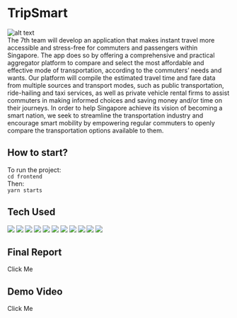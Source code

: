 # TripSmart
![alt text](./tripsmart.gif)   
The 7th team will develop an application that makes instant travel more accessible and stress-free for commuters and passengers within Singapore. The app does so by offering a comprehensive and practical aggregator platform to compare and select the most affordable and effective mode of transportation, according to the commuters’ needs and wants. Our platform will compile the estimated travel time and fare data from multiple sources and transport modes, such as public transportation, ride-hailing and taxi services, as well as private vehicle rental firms to assist commuters in making informed choices and saving money and/or time on their journeys. In order to help Singapore achieve its vision of becoming a smart nation, we seek to streamline the transportation industry and encourage smart mobility by empowering regular commuters to openly compare the transportation options available to them.   

## How to start?
To run the project:   
``` cd frontend ```   
Then:   
``` yarn starts ```
   
## Tech Used  
  <p>
    <img src="https://img.shields.io/badge/Expo-8b0000?style=for-the-badge&logo=expo" />
    <img src="https://img.shields.io/badge/yarn-096AB0?style=for-the-badge&logo=yarn" />
    <img src="https://img.shields.io/badge/typescript-8b7700?style=for-the-badge&logo=typescript" />
    <img src="https://img.shields.io/badge/python-096AB?style=for-the-badge&logo=python" />
    <img src="https://img.shields.io/badge/selenium-8b0080?style=for-the-badge&logo=selenium" />
    <img src="https://img.shields.io/badge/flask-7C96AB?style=for-the-badge&logo=flask" /> 
    <img src="https://img.shields.io/badge/Socket.io-701430?style=for-the-badge&logo=socketdotio" /> 
    <img src="https://img.shields.io/badge/mongodb-536AB0?style=for-the-badge&logo=mongodb" />
    <img src="https://img.shields.io/badge/react-5b7700?style=for-the-badge&logo=react" />
    <img src="https://img.shields.io/badge/npm-8096Af?style=for-the-badge&logo=npm" />
    <img src="https://img.shields.io/badge/googlemaps-fbff80?style=for-the-badge&logo=googlemaps" />

  </p>
  
## Final Report   
Click Me   
## Demo Video   
Click Me   